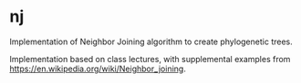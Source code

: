 # nj
Implementation of Neighbor Joining algorithm to create phylogenetic trees.

Implementation based on class lectures, with supplemental examples from https://en.wikipedia.org/wiki/Neighbor_joining.
